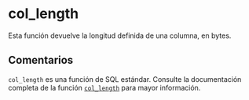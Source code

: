 ﻿---
SidebarGroup: "index-system-functions"
Autogenerated: true
---

# col_length

Esta función devuelve la longitud definida de una columna, en bytes.

## Comentarios 

`col_length` es una función de SQL estándar. Consulte la documentación completa de la función [`col_length`](https://learn.microsoft.com/es-es/sql/t-sql/functions/col_length-transact-sql) para mayor información.
